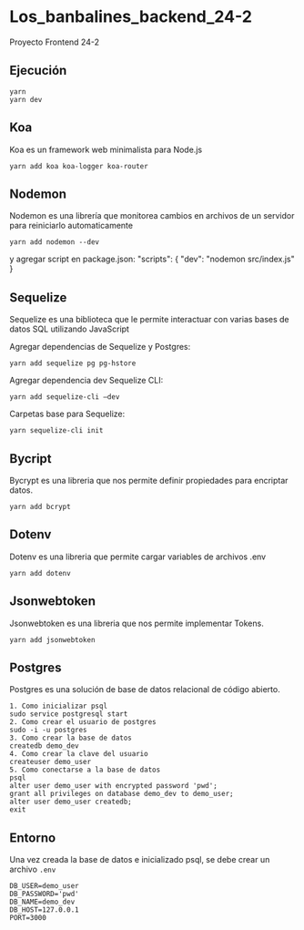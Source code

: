 # Los_banbalines_backend_24-2
Proyecto Frontend 24-2

## Ejecución

```
yarn
yarn dev
```

## Koa
Koa es un framework web minimalista para Node.js
```
yarn add koa koa-logger koa-router
```

## Nodemon
Nodemon es una librería que monitorea cambios en archivos de un servidor para reiniciarlo automaticamente
```
yarn add nodemon --dev
```
y agregar script en package.json:
"scripts": {
 "dev": "nodemon src/index.js"
 }

## Sequelize
Sequelize es una biblioteca que le permite interactuar con varias bases de datos SQL utilizando JavaScript

Agregar dependencias de Sequelize y Postgres:
```
yarn add sequelize pg pg-hstore
```
Agregar dependencia dev Sequelize CLI:
```
yarn add sequelize-cli –dev
```
Carpetas base para Sequelize:
```
yarn sequelize-cli init
```

## Bycript
Bycrypt es una libreria que nos permite definir propiedades para encriptar datos.
```
yarn add bcrypt
```

## Dotenv
Dotenv es una libreria que permite cargar variables de archivos .env
```
yarn add dotenv
```

## Jsonwebtoken
Jsonwebtoken es una libreria que nos permite implementar Tokens.
```
yarn add jsonwebtoken
```

## Postgres
Postgres es una solución de base de datos relacional de código abierto.
```
1. Como inicializar psql
sudo service postgresql start
2. Como crear el usuario de postgres
sudo -i -u postgres
3. Como crear la base de datos
createdb demo_dev
4. Como crear la clave del usuario
createuser demo_user
5. Como conectarse a la base de datos
psql
alter user demo_user with encrypted password 'pwd';
grant all privileges on database demo_dev to demo_user;
alter user demo_user createdb;
exit 
```

## Entorno
Una vez creada la base de datos e inicializado psql, se debe crear un archivo `.env`

```
DB_USER=demo_user
DB_PASSWORD='pwd'
DB_NAME=demo_dev
DB_HOST=127.0.0.1
PORT=3000
```
